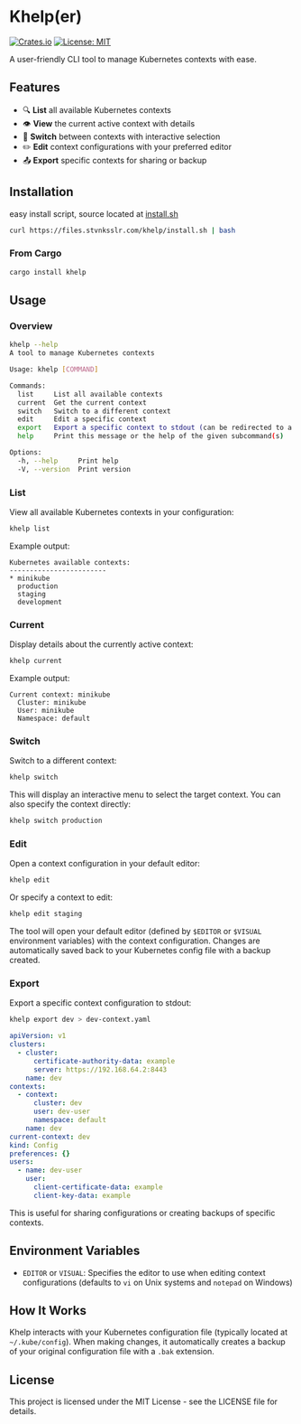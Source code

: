 # Khelp(er)

[![Crates.io](https://img.shields.io/crates/v/khelp.svg)](https://crates.io/crates/khelp)
[![License: MIT](https://img.shields.io/badge/License-MIT-blue.svg)](https://opensource.org/licenses/MIT)

A user-friendly CLI tool to manage Kubernetes contexts with ease.

## Features

- 🔍 **List** all available Kubernetes contexts
- 👁️ **View** the current active context with details
- 🔄 **Switch** between contexts with interactive selection
- ✏️ **Edit** context configurations with your preferred editor
- 📤 **Export** specific contexts for sharing or backup

## Installation

easy install script, source located at [install.sh](https://github.com/stvnksslr/uv-migrator/blob/main/khelp/install.sh)

```sh
curl https://files.stvnksslr.com/khelp/install.sh | bash
```

### From Cargo

```bash
cargo install khelp
```

## Usage

### Overview

```sh
khelp --help
A tool to manage Kubernetes contexts

Usage: khelp [COMMAND]

Commands:
  list     List all available contexts
  current  Get the current context
  switch   Switch to a different context
  edit     Edit a specific context
  export   Export a specific context to stdout (can be redirected to a file)
  help     Print this message or the help of the given subcommand(s)

Options:
  -h, --help     Print help
  -V, --version  Print version
```

### List

View all available Kubernetes contexts in your configuration:

```bash
khelp list
```

Example output:

```
Kubernetes available contexts:
------------------------
* minikube
  production
  staging
  development
```

### Current

Display details about the currently active context:

```bash
khelp current
```

Example output:

```
Current context: minikube
  Cluster: minikube
  User: minikube
  Namespace: default
```

### Switch

Switch to a different context:

```bash
khelp switch
```

This will display an interactive menu to select the target context. You can also specify the context directly:

```bash
khelp switch production
```

### Edit

Open a context configuration in your default editor:

```bash
khelp edit
```

Or specify a context to edit:

```bash
khelp edit staging
```

The tool will open your default editor (defined by `$EDITOR` or `$VISUAL` environment variables) with the context configuration. Changes are automatically saved back to your Kubernetes config file with a backup created.

### Export

Export a specific context configuration to stdout:

```bash
khelp export dev > dev-context.yaml
```

```yaml
apiVersion: v1
clusters:
  - cluster:
      certificate-authority-data: example
      server: https://192.168.64.2:8443
    name: dev
contexts:
  - context:
      cluster: dev
      user: dev-user
      namespace: default
    name: dev
current-context: dev
kind: Config
preferences: {}
users:
  - name: dev-user
    user:
      client-certificate-data: example
      client-key-data: example
```

This is useful for sharing configurations or creating backups of specific contexts.

## Environment Variables

- `EDITOR` or `VISUAL`: Specifies the editor to use when editing context configurations (defaults to `vi` on Unix systems and `notepad` on Windows)

## How It Works

Khelp interacts with your Kubernetes configuration file (typically located at `~/.kube/config`). When making changes, it automatically creates a backup of your original configuration file with a `.bak` extension.

## License

This project is licensed under the MIT License - see the LICENSE file for details.
